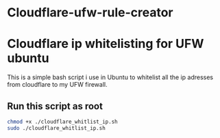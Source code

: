 # Cloudflare-ufw-rule-creator

# Cloudflare ip whitelisting for UFW ubuntu
This is a simple bash script i use in Ubuntu to whitelist all the ip adresses from cloudflare to my UFW firewall. 

## Run this script as root
```sh
chmod +x ./cloudflare_whitlist_ip.sh
sudo ./cloudflare_whitlist_ip.sh
```

